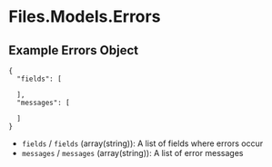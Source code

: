 # Files.Models.Errors

## Example Errors Object

```
{
  "fields": [

  ],
  "messages": [

  ]
}
```

* `fields` / `fields`  (array(string)): A list of fields where errors occur
* `messages` / `messages`  (array(string)): A list of error messages
